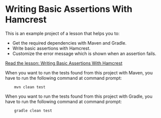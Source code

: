 # Writing Basic Assertions With Hamcrest

This is an example project of a lesson that helps you to:

* Get the required dependencies with Maven and Gradle.
* Write basic assertions with Hamcrest.
* Customize the error message which is shown when an assertion fails.

[Read the lesson: Writing Basic Assertions With Hamcrest](https://www.cleantestautomation.com/lessons/writing-basic-assertions-with-hamcrest)

When you want to run the tests found from this project with Maven, you have to run the
following command at command prompt:

        mvn clean test

When you want to run the tests found from this project with Gradle, you have to run the
following command at command prompt: 

        gradle clean test
